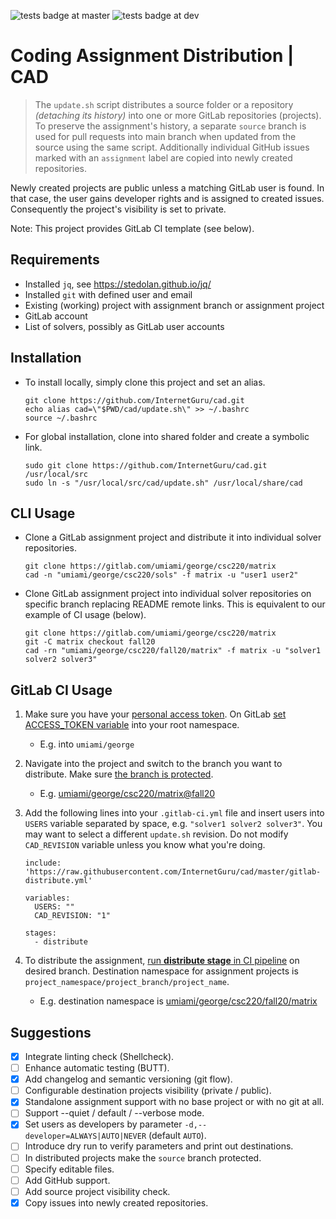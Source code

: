 
![tests badge at master](https://github.com/InternetGuru/cad/workflows/tests/badge.svg?branch=master)
![tests badge at dev](https://github.com/InternetGuru/cad/workflows/tests/badge.svg?branch=dev)

# Coding Assignment Distribution | CAD

> The `update.sh` script distributes a source folder or a repository _(detaching its history)_ into one or more GitLab repositories (projects). To preserve the assignment's history, a separate `source` branch is used for pull requests into main branch when updated from the source using the same script. Additionally individual GitHub issues marked with an `assignment` label are copied into newly created repositories.

Newly created projects are public unless a matching GitLab user is found. In that case, the user gains developer rights and is assigned to created issues. Consequently the project's visibility is set to private.

Note: This project provides GitLab CI template (see below).

## Requirements

* Installed `jq`, see https://stedolan.github.io/jq/
* Installed `git` with defined user and email
* Existing (working) project with assignment branch or assignment project
* GitLab account
* List of solvers, possibly as GitLab user accounts

## Installation

- To install locally, simply clone this project and set an alias.

   ```
   git clone https://github.com/InternetGuru/cad.git
   echo alias cad=\"$PWD/cad/update.sh\" >> ~/.bashrc
   source ~/.bashrc
   ```

- For global installation, clone into shared folder and create a symbolic link.

   ```
   sudo git clone https://github.com/InternetGuru/cad.git /usr/local/src
   sudo ln -s "/usr/local/src/cad/update.sh" /usr/local/share/cad
   ```

## CLI Usage

- Clone a GitLab assignment project and distribute it into individual solver repositories.

   ```
   git clone https://gitlab.com/umiami/george/csc220/matrix
   cad -n "umiami/george/csc220/sols" -f matrix -u "user1 user2"
   ```

- Clone GitLab assignment project into individual solver repositories on specific branch replacing README remote links. This is equivalent to our example of CI usage (below).

   ```
   git clone https://gitlab.com/umiami/george/csc220/matrix
   git -C matrix checkout fall20
   cad -rn "umiami/george/csc220/fall20/matrix" -f matrix -u "solver1 solver2 solver3"
   ```

## GitLab CI Usage

1. Make sure you have your [personal access token](https://docs.gitlab.com/ee/user/profile/personal_access_tokens.html#creating-a-personal-access-token). On GitLab [set ACCESS_TOKEN variable](https://docs.gitlab.com/ee/ci/variables/#create-a-custom-variable-in-the-ui) into your root namespace.

   - E.g. into `umiami/george`

1. Navigate into the project and switch to the branch you want to distribute. Make sure [the branch is protected](https://docs.gitlab.com/ee/user/project/protected_branches.html).

   - E.g. [umiami/george/csc220/matrix@fall20](https://gitlab.com/umiami/george/csc220/matrix/-/tree/fall20)

1. Add the following lines into your `.gitlab-ci.yml` file and insert users into `USERS` variable separated by space, e.g. `"solver1 solver2 solver3"`. You may want to select a different `update.sh` revision. Do not modify `CAD_REVISION` variable unless you know what you're doing.

   ```
   include: 'https://raw.githubusercontent.com/InternetGuru/cad/master/gitlab-distribute.yml'

   variables:
     USERS: ""
     CAD_REVISION: "1"

   stages:
     - distribute
   ```

1. To distribute the assignment, [run **distribute stage** in CI pipeline](https://docs.gitlab.com/ee/ci/pipelines/#run-a-pipeline-manually) on desired branch. Destination namespace for assignment projects is `project_namespace/project_branch/project_name`.

   - E.g. destination namespace is [umiami/george/csc220/fall20/matrix](https://gitlab.com/umiami/george/csc220/fall20/matrix)

## Suggestions

- [x] Integrate linting check (Shellcheck).
- [ ] Enhance automatic testing (BUTT).
- [x] Add changelog and semantic versioning (git flow).
- [ ] Configurable destination projects visibility (private / public).
- [x] Standalone assignment support with no base project or with no git at all.
- [ ] Support --quiet / default / --verbose mode.
- [x] Set users as developers by parameter `-d,--developer=ALWAYS|AUTO|NEVER` (default `AUTO`).
- [ ] Introduce dry run to verify parameters and print out destinations.
- [ ] In distributed projects make the `source` branch protected.
- [ ] Specify editable files.
- [ ] Add GitHub support.
- [ ] Add source project visibility check.
- [x] Copy issues into newly created repositories.

[1]: https://docs.gitlab.com/ee/user/group/
[2]: https://about.gitlab.com/product/continuous-integration/
